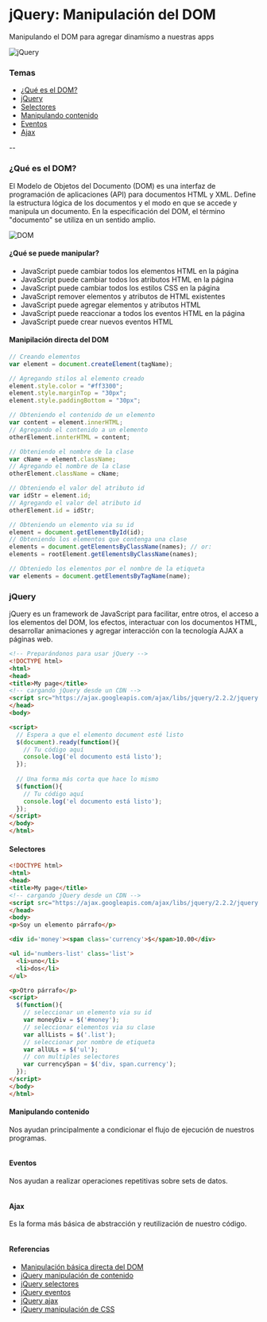 # jQuery: Manipulación del DOM

Manipulando el DOM para agregar dinamísmo a nuestras apps

![jQuery](https://brand.jquery.org/resources/jquery-mark-dark.gif)

### Temas

* [¿Qué es el DOM?](#que-es-el-dom)
* [jQuery](#jquery)
* [Selectores](#selectores)
* [Manipulando contenido](#manipulando-contendio)
* [Eventos](#eventos)
* [Ajax](#ajax)

--

### ¿Qué es el DOM?

El Modelo de Objetos del Documento (DOM) es una interfaz de programación de aplicaciones (API) para documentos HTML y XML. Define la estructura lógica de los documentos y el modo en que se accede y manipula un documento. En la especificación del DOM, el término "documento" se utiliza en un sentido amplio.

![DOM](http://www.w3schools.com/js/pic_htmltree.gif)

#### ¿Qué se puede manipular?

* JavaScript puede cambiar todos los elementos HTML en la página
* JavaScript puede cambiar todos los atributos HTML en la página
* JavaScript puede cambiar todos los estilos CSS en la página
* JavaScript remover elementos y atributos de HTML existentes
* JavaScript puede agregar elementos y atributos HTML
* JavaScript puede reaccionar a todos los eventos HTML en la página
* JavaScript puede crear nuevos eventos HTML

#### Manipilación directa del DOM

```javascript
// Creando elementos
var element = document.createElement(tagName);

// Agregando stilos al elemento creado
element.style.color = "#ff3300";
element.style.marginTop = "30px";
element.style.paddingBottom = "30px";

// Obteniendo el contenido de un elemento
var content = element.innerHTML;
// Agregando el contenido a un elemento
otherElement.innterHTML = content;

// Obteniendo el nombre de la clase
var cName = element.className;
// Agregando el nombre de la clase
otherElement.className = cName;

// Obteniendo el valor del atributo id
var idStr = element.id;
// Agregando el valor del atributo id
otherElement.id = idStr;

// Obteniendo un elemento via su id
element = document.getElementById(id);
// Obteniendo los elementos que contenga una clase
elements = document.getElementsByClassName(names); // or:
elements = rootElement.getElementsByClassName(names);

// Obteniedo los elementos por el nombre de la etiqueta
var elements = document.getElementsByTagName(name);
```

### jQuery

jQuery es un framework de JavaScript para facilitar, entre otros, el acceso a los elementos del DOM, los efectos, interactuar con los documentos HTML, desarrollar animaciones y agregar interacción con la tecnología AJAX a páginas web.

```html
<!-- Preparándonos para usar jQuery -->
<!DOCTYPE html>
<html>
<head>
<title>My page</title>
<!-- cargando jQuery desde un CDN -->
<script src="https://ajax.googleapis.com/ajax/libs/jquery/2.2.2/jquery.min.js"></script>
</head>
<body>

<script>
  // Espera a que el elemento document esté listo
  $(document).ready(function(){
    // Tu código aquí
    console.log('el documento está listo');
  });
  
  // Una forma más corta que hace lo mismo
  $(function(){
    // Tu código aquí
    console.log('el documento está listo');
  });
</script>
</body>
</html>
```

#### Selectores

```html
<!DOCTYPE html>
<html>
<head>
<title>My page</title>
<!-- cargando jQuery desde un CDN -->
<script src="https://ajax.googleapis.com/ajax/libs/jquery/2.2.2/jquery.min.js"></script>
</head>
<body>
<p>Soy un elemento párrafo</p>

<div id='money'><span class='currency'>$</span>10.00</div>

<ul id='numbers-list' class='list'>
  <li>uno</li>
  <li>dos</li>
</ul>

<p>Otro párrafo</p>
<script>
  $(function(){
    // seleccionar un elemento via su id
    var moneyDiv = $('#money');
    // seleccionar elementos via su clase
    var allLists = $('.list');
    // seleccionar por nombre de etiqueta
    var allULs = $('ul');
    // con multiples selectores
    var currencySpan = $('div, span.currency');
  });
</script>
</body>
</html>

```

#### Manipulando contenido
Nos ayudan principalmente a condicionar el flujo de ejecución de nuestros programas.

```javascript
```

#### Eventos
Nos ayudan a realizar operaciones repetitivas sobre sets de datos.

```javascript
```

#### Ajax
Es la forma más básica de abstracción y reutilización de nuestro código.

```javascript
```

#### Referencias
- [Manipulación básica directa del DOM](http://callmenick.com/post/basics-javascript-dom-manipulation)
- [jQuery manipulación de contenido](https://api.jquery.com/category/manipulation/)
- [jQuery selectores](https://api.jquery.com/category/selectors/)
- [jQuery eventos](https://api.jquery.com/category/events/)
- [jQuery ajax](https://api.jquery.com/category/ajax/)
- [jQuery manipulación de CSS](https://api.jquery.com/category/css/)
